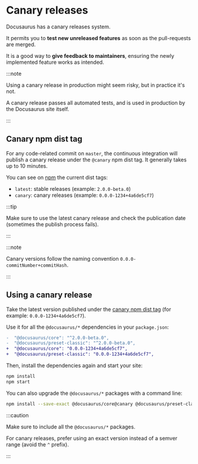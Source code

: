 # Canary releases

Docusaurus has a canary releases system.

It permits you to **test new unreleased features** as soon as the pull-requests are merged.

It is a good way to **give feedback to maintainers**, ensuring the newly implemented feature works as intended.

:::note

Using a canary release in production might seem risky, but in practice it's not.

A canary release passes all automated tests, and is used in production by the Docusaurus site itself.

:::

## Canary npm dist tag

For any code-related commit on `master`, the continuous integration will publish a canary release under the `@canary` npm dist tag. It generally takes up to 10 minutes.

You can see on [npm](https://www.npmjs.com/package/@docusaurus/core?activeTab=versions) the current dist tags:

- `latest`: stable releases (example: `2.0.0-beta.0`)
- `canary`: canary releases (example: `0.0.0-1234+4a6de5cf7`)

:::tip

Make sure to use the latest canary release and check the publication date (sometimes the publish process fails).

:::

:::note

Canary versions follow the naming convention `0.0.0-commitNumber+commitHash`.

:::

## Using a canary release

Take the latest version published under the [canary npm dist tag](https://www.npmjs.com/package/@docusaurus/core?activeTab=versions) (for example: `0.0.0-1234+4a6de5cf7`).

Use it for all the `@docusaurus/*` dependencies in your `package.json`:

```diff
-  "@docusaurus/core": "^2.0.0-beta.0",
-  "@docusaurus/preset-classic": "^2.0.0-beta.0",
+  "@docusaurus/core": "0.0.0-1234+4a6de5cf7",
+  "@docusaurus/preset-classic": "0.0.0-1234+4a6de5cf7",
```

Then, install the dependencies again and start your site:

```bash npm2yarn
npm install
npm start
```

You can also upgrade the `@docusaurus/*` packages with a command line:

```bash npm2yarn
npm install --save-exact @docusaurus/core@canary @docusaurus/preset-classic@canary
```

:::caution

Make sure to include all the `@docusaurus/*` packages.

For canary releases, prefer using an exact version instead of a semver range (avoid the `^` prefix).

:::
